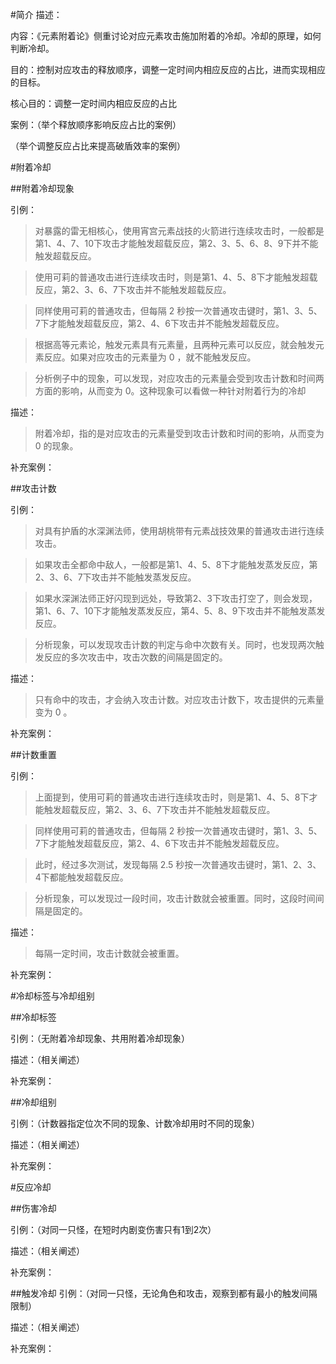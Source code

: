 #简介
描述：

内容：《元素附着论》侧重讨论对应元素攻击施加附着的冷却。冷却的原理，如何判断冷却。

目的：控制对应攻击的释放顺序，调整一定时间内相应反应的占比，进而实现相应的目标。

核心目的：调整一定时间内相应反应的占比

案例：（举个释放顺序影响反应占比的案例）

（举个调整反应占比来提高破盾效率的案例）


#附着冷却

##附着冷却现象

引例：

>对暴露的雷无相核心，使用宵宫元素战技的火箭进行连续攻击时，一般都是第1、4、7、10下攻击才能触发超载反应，第2、3、5、6、8、9下并不能触发超载反应。

>使用可莉的普通攻击进行连续攻击时，则是第1、4、5、8下才能触发超载反应，第2、3、6、7下攻击并不能触发超载反应。

>同样使用可莉的普通攻击，但每隔 2 秒按一次普通攻击键时，第1、3、5、7下才能触发超载反应，第2、4、6下攻击并不能触发超载反应。

>根据高等元素论，触发元素具有元素量，且两种元素可以反应，就会触发元素反应。如果对应攻击的元素量为 0 ，就不能触发反应。

>分析例子中的现象，可以发现，对应攻击的元素量会受到攻击计数和时间两方面的影响，从而变为 0。这种现象可以看做一种针对附着行为的冷却

描述：

>附着冷却，指的是对应攻击的元素量受到攻击计数和时间的影响，从而变为 0 的现象。

补充案例：

##攻击计数

引例：

>对具有护盾的水深渊法师，使用胡桃带有元素战技效果的普通攻击进行连续攻击。

>如果攻击全都命中敌人，一般都是第1、4、5、8下才能触发蒸发反应，第2、3、6、7下攻击并不能触发蒸发反应。

>如果水深渊法师正好闪现到远处，导致第2、3下攻击打空了，则会发现，第1、6、7、10下才能触发蒸发反应，第4、5、8、9下攻击并不能触发蒸发反应。

>分析现象，可以发现攻击计数的判定与命中次数有关。同时，也发现两次触发反应的多次攻击中，攻击次数的间隔是固定的。

描述：

>只有命中的攻击，才会纳入攻击计数。对应攻击计数下，攻击提供的元素量变为 0 。

补充案例：

##计数重置

引例：

>上面提到，使用可莉的普通攻击进行连续攻击时，则是第1、4、5、8下才能触发超载反应，第2、3、6、7下攻击并不能触发超载反应。

>同样使用可莉的普通攻击，但每隔 2 秒按一次普通攻击键时，第1、3、5、7下才能触发超载反应，第2、4、6下攻击并不能触发超载反应。

>此时，经过多次测试，发现每隔 2.5 秒按一次普通攻击键时，第1、2、3、4下都能触发超载反应。

>分析现象，可以发现过一段时间，攻击计数就会被重置。同时，这段时间间隔是固定的。

描述：

>每隔一定时间，攻击计数就会被重置。

补充案例：


#冷却标签与冷却组别

##冷却标签

引例：（无附着冷却现象、共用附着冷却现象）

描述：（相关阐述）

补充案例：

##冷却组别

引例：（计数器指定位次不同的现象、计数冷却用时不同的现象）

描述：（相关阐述）

补充案例：


#反应冷却

##伤害冷却

引例：（对同一只怪，在短时内剧变伤害只有1到2次）

描述：（相关阐述）

补充案例：

##触发冷却
引例：（对同一只怪，无论角色和攻击，观察到都有最小的触发间隔限制）

描述：（相关阐述）

补充案例：
